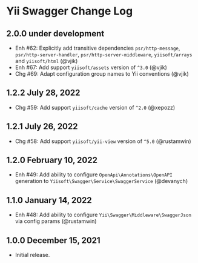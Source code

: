 # Yii Swagger Change Log

## 2.0.0 under development

- Enh #62: Explicitly add transitive dependencies `psr/http-message`, `psr/http-server-handler`, 
  `psr/http-server-middleware`, `yiisoft/arrays` and `yiisoft/html` (@vjik)
- Enh #67: Add support `yiisoft/assets` version of `^3.0` (@vjik)
- Chg #69: Adapt configuration group names to Yii conventions (@vjik)

## 1.2.2 July 28, 2022

- Chg #59: Add support `yiisoft/cache` version of `^2.0` (@xepozz)

## 1.2.1 July 26, 2022

- Chg #58: Add support `yiisoft/yii-view` version of `^5.0` (@rustamwin)

## 1.2.0 February 10, 2022

- Enh #49: Add ability to configure `OpenApi\Annotations\OpenAPI` generation to
  `Yiisoft\Swagger\Service\SwaggerService` (@devanych)

## 1.1.0 January 14, 2022

- Enh #48: Add ability to configure `Yii\Swagger\Middleware\SwaggerJson` via config params (@rustamwin)

## 1.0.0 December 15, 2021

- Initial release.
